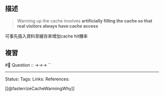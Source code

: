 ## 描述
> Warming up the cache involves **artificially filling the cache so that real visitors always have cache access**

可事先插入資料至緩存來增加cache hit機率
## 複習
#🧠 Question :: ->->-> ``

---
Status: 
Tags:
Links:
References:

[[@fasterrizeCacheWarmingWhy]]